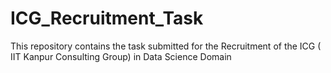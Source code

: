 # ICG_Recruitment_Task
This repository contains the task submitted for the Recruitment of the ICG ( IIT Kanpur Consulting Group) in Data Science Domain
